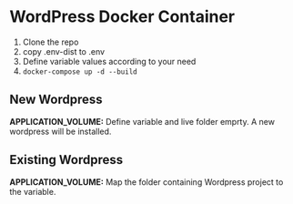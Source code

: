 # WordPress Docker Container

1. Clone the repo
2. copy .env-dist to .env
3. Define variable values according to your need
4. ```docker-compose up -d --build```

## New Wordpress
**APPLICATION_VOLUME:** Define variable and live folder emprty. A new wordpress 
will be installed.

## Existing Wordpress
**APPLICATION_VOLUME:** Map the folder containing Wordpress project to the variable.